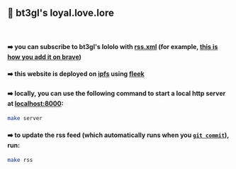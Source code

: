 ## 💜 bt3gl's loyal.love.lore

<br>

#### ➡️   you can subscribe to bt3gl's lololo with [rss.xml](rss.xml) (for example, [this is how you add it on brave](imgs/rss.png))

#### ➡️   this website is deployed on **[ipfs](https://ipfs.tech/)** using **[fleek](https://app.fleek.xyz/)**

#### ➡️   locally, you can use the following command to start a local http server at [localhost:8000](http://localhost:8000):

```bash
make server
```

#### ➡️   to update the rss feed (which automatically runs when you [`git commit`](scripts/git-hooks/post-commit)), run:

```bash
make rss
```